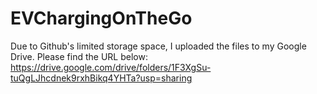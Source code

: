 # EVChargingOnTheGo

Due to Github's limited storage space, I uploaded the files to my Google Drive.
Please find the URL below:
https://drive.google.com/drive/folders/1F3XgSu-tuQgLJhcdnek9rxhBikq4YHTa?usp=sharing
